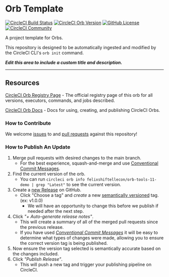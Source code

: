 # Orb Template


[![CircleCI Build Status](https://circleci.com/gh/felixshiftellecon/orb-tools-11-demo.svg?style=shield "CircleCI Build Status")](https://circleci.com/gh/felixshiftellecon/orb-tools-11-demo) [![CircleCI Orb Version](https://badges.circleci.com/orbs/felixshiftellecon/orb-tools-11-demo.svg)](https://circleci.com/orbs/registry/orb/felixshiftellecon/orb-tools-11-demo) [![GitHub License](https://img.shields.io/badge/license-MIT-lightgrey.svg)](https://raw.githubusercontent.com/felixshiftellecon/orb-tools-11-demo/master/LICENSE) [![CircleCI Community](https://img.shields.io/badge/community-CircleCI%20Discuss-343434.svg)](https://discuss.circleci.com/c/ecosystem/orbs)



A project template for Orbs.

This repository is designed to be automatically ingested and modified by the CircleCI CLI's `orb init` command.

_**Edit this area to include a custom title and description.**_

---

## Resources

[CircleCI Orb Registry Page](https://circleci.com/orbs/registry/orb/felixshiftellecon/orb-tools-11-demo) - The official registry page of this orb for all versions, executors, commands, and jobs described.

[CircleCI Orb Docs](https://circleci.com/docs/2.0/orb-intro/#section=configuration) - Docs for using, creating, and publishing CircleCI Orbs.

### How to Contribute

We welcome [issues](https://github.com/felixshiftellecon/orb-tools-11-demo/issues) to and [pull requests](https://github.com/felixshiftellecon/orb-tools-11-demo/pulls) against this repository!

### How to Publish An Update
1. Merge pull requests with desired changes to the main branch.
    - For the best experience, squash-and-merge and use [Conventional Commit Messages](https://conventionalcommits.org/).
2. Find the current version of the orb.
    - You can run `circleci orb info felixshiftellecon/orb-tools-11-demo | grep "Latest"` to see the current version.
3. Create a [new Release](https://github.com/felixshiftellecon/orb-tools-11-demo/releases/new) on GitHub.
    - Click "Choose a tag" and _create_ a new [semantically versioned](http://semver.org/) tag. (ex: v1.0.0)
      - We will have an opportunity to change this before we publish if needed after the next step.
4.  Click _"+ Auto-generate release notes"_.
    - This will create a summary of all of the merged pull requests since the previous release.
    - If you have used _[Conventional Commit Messages](https://conventionalcommits.org/)_ it will be easy to determine what types of changes were made, allowing you to ensure the correct version tag is being published.
5. Now ensure the version tag selected is semantically accurate based on the changes included.
6. Click _"Publish Release"_.
    - This will push a new tag and trigger your publishing pipeline on CircleCI.